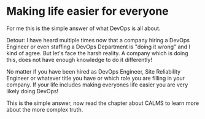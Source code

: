 # Making life easier for everyone

For me this is the simple answer of what DevOps is all about.

Detour: I have heard multiple times now that a company hiring a DevOps Engineer or even staffing a DevOps Department is "doing it wrong" and I kind of agree. But let's face the harsh reality. A company which is doing this, does not have enough knowledge to do it differently!

No matter if you have been hired as DevOps Engineer, Site Reliability Engineer or whatever title you have or which role you are filling in your company. If your life includes making everyones life easier you are very likely doing DevOps!

This is the simple answer, now read the chapter about CALMS to learn more about the more complex truth.

